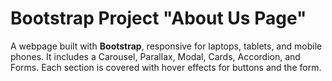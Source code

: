 # Bootstrap Project "About Us Page"

A webpage built with **Bootstrap**, responsive for laptops, tablets, and mobile phones. 
It includes a Carousel, Parallax, Modal, Cards, Accordion, and Forms. 
Each section is covered with hover effects for buttons and the form.
